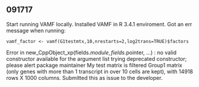 ## 091717

Start running VAMF locally. Installed VAMF in R 3.4.1 enviroment. Got an err message when running:
```
vamf_factor <- vamf(G1testmtx,10,nrestarts=2,log2trans=TRUE)$factors
```
  Error in new_CppObject_xp(fields$.module, fields$.pointer, ...) : 
    no valid constructor available for the argument list
  trying deprecated constructor; please alert package maintainer
My test matrix is filtered Group1 matrix (only genes with more than 1 transcript in over 10 cells are kept), with 14918 rows X 1000 columns. Submitted this as issue to the developer.
